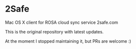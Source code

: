 2Safe
=====

Mac OS X client for ROSA cloud sync service 2safe.com

This is the original repository with latest updates.

At the moment I stopped maintaining it, but PRs are welcome :)
